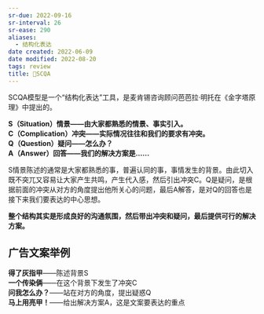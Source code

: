 ```yaml
---
sr-due: 2022-09-16
sr-interval: 26
sr-ease: 290
aliases:
  - 结构化表达
date created: 2022-06-09
date modified: 2022-08-20
tags: review
title: 🔡SCQA
---
```


SCQA模型是一个“结构化表达”工具，是麦肯锡咨询顾问芭芭拉·明托在《金字塔原理》中提出的。

**S（Situation）情景——由大家都熟悉的情景、事实引入。  
C（Complication）冲突——实际情况往往和我们的要求有冲突。  
Q（Question）疑问——怎么办？  
A（Answer）回答——我们的解决方案是……**

S情景陈述的通常是大家都熟悉的事，普遍认同的事，事情发生的背景。由此切入既不突兀又容易让大家产生共鸣，产生代入感，然后引出冲突C。Q是疑问，是根据前面的冲突从对方的角度提出他所关心的问题，最后A解答，是对Q的回答也是接下来我们要表达的中心思想。

**整个结构其实是形成良好的沟通氛围，然后带出冲突和疑问，最后提供可行的解决方案。**

  

## 广告文案举例

**得了灰指甲**——陈述背景S  
**一个传染俩**——在这个背景下发生了冲突C  
**问我怎么办？**——站在对方的角度，提出疑惑Q  
**马上用亮甲！**——给出解决方案A，这是文案要表达的重点
